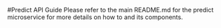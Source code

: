 #Predict API Guide
Please refer to the main README.md for the predict microservice for more details on how to  and its components.
